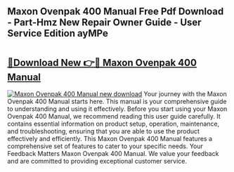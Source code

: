 ## Maxon Ovenpak 400 Manual Free Pdf Download - Part-Hmz New Repair Owner Guide - User Service Edition ayMPe

# <h2><a href="http://bc42600.oget.top/?id=Maxon+Ovenpak+400+Manual">🔗Download New 👉🔴 Maxon Ovenpak 400 Manual</a></h2>

[![Maxon Ovenpak 400 Manual new download](https://i.imgur.com/5g1atiW.png)](http://bc42600.oget.top/?id=Maxon+Ovenpak+400+Manual)
Your journey with the Maxon Ovenpak 400 Manual starts here. This manual is your comprehensive guide to understanding and using it effectively. Before you start using your Maxon Ovenpak 400 Manual, we recommend reading this user guide carefully. It contains essential information on product setup, operation, maintenance, and troubleshooting, ensuring that you are able to use the product effectively and efficiently. This Maxon Ovenpak 400 Manual features a comprehensive set of features to cater to your specific needs. Your Feedback Matters Maxon Ovenpak 400 Manual. We value your feedback and are committed to providing exceptional customer service.

